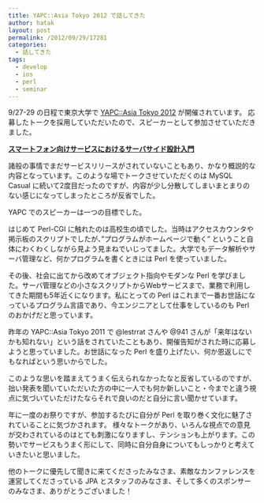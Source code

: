 ```yaml
---
title: YAPC::Asia Tokyo 2012 で話してきた
author: hatak
layout: post
permalink: /2012/09/29/17281
categories:
  - 話してきた
tags:
  - develop
  - ios
  - perl
  - seminar
---
```


9/27-29 の日程で東京大学で [YAPC::Asia Tokyo 2012][1] が開催されています。 応募したトークを採用していただいたので、スピーカーとして参加させていただきました。

<div style="margin-bottom:5px">
  <strong> <a href="http://www.slideshare.net/idhatak/ss-14499185" title="スマートフォン向けサービスにおけるサーバサイド設計入門" target="_blank">スマートフォン向けサービスにおけるサーバサイド設計入門</a> </strong>
</div>

<!--more-->

諸般の事情でまだサービスリリースがされていないこともあり、かなり概説的な内容となっています。このような場でトークさせていただくのは MySQL Casual に続いて2度目だったのですが、内容が少し分散してしまいまとまりのない感じになってしまったところが反省でした。

YAPC でのスピーカーは一つの目標でした。

はじめて Perl-CGI に触れたのは高校生の頃でした。当時はアクセスカウンタや掲示板のスクリプトでしたが、&#8221;プログラムがホームページで動く&#8221; ということ自体にわくわくしながら見よう見まねでいじってました。大学でもデータ解析やサーバ管理など、何かプログラムを書くときには Perl を使っていました。

その後、社会に出てから改めてオブジェクト指向やモダンな Perl を学びました。サーバ管理などの小さなスクリプトからWebサービスまで、業務で利用してきた期間も5年近くになります。私にとっての Perl はこれまで一番お世話になっているプログラム言語であり、今エンジニアとして仕事をしているのも Perl のおかげだと思っています。

昨年の YAPC::Asia Tokyo 2011 で @lestrrat さんや @941 さんが「来年はないかも知れない」という話をされていたこともあり、開催告知がされた時に応募しようと思っていました。お世話になった Perl を盛り上げたい、何か恩返しにでもなればという思いからでした。

このような思いを踏まえてうまく伝えられなかったなと反省しているのですが、拙い発表を聞いていただいた方の中に一人でも何か新しいこと・今までと違う視点に気づいていただけたならそれで良いのだと自分に言い聞かせています。

年に一度のお祭りですが、参加するたびに自分が Perl を取り巻く文化に魅了されていることに気づかされます。 様々なトークがあり、いろんな視点での意見が交わされているのはとても刺激になりますし、テンションも上がります。この勢いでサービスもうまく形にして、同時に自分自身についてもしっかりと考えていきたいと思いました。

他のトークに優先して聞きに来てくださったみなさま、素敵なカンファレンスを運営してくださっている JPA とスタッフのみなさま、そして多くのスポンサーのみなさま、ありがとうございました！

 [1]: http://yapcasia.org/2012/ "YAPC::Asia 2012"
